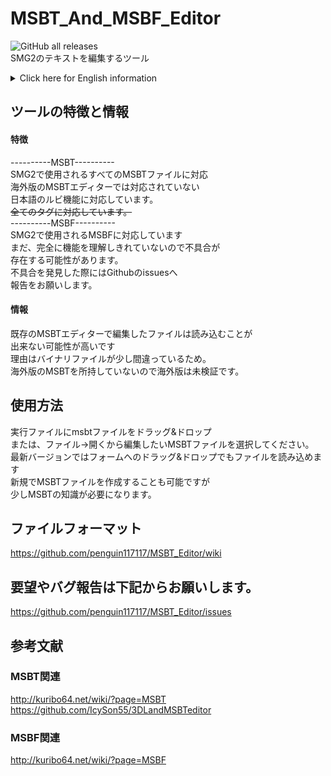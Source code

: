 # MSBT_And_MSBF_Editor
<img alt="GitHub all releases" src="https://img.shields.io/github/downloads/penguin117117/MSBT_Editor/total"><br>
SMG2のテキストを編集するツール

<details>
<summary>Click here for English information </summary>
  
## Tool features and information
#### Features 
----------MSBT----------</br>
Supports all MSBT files used by SMG2</br>
It supports the Japanese ruby function, which is not supported by the overseas version of the MSBT editor.</br>
<s>Compatible with all tags</s> </br>
----------MSBF----------</br>
Supports MSBF used in SMG2</br>
There may be a bug because we haven't fully understood the function yet.</br>
If you find a bug, please report it to issues on Github.
#### Information 
There is a high possibility that the file edited with the existing MSBT editor cannot be read.</br>
The reason is that the binary file is a little wrong.</br>
The overseas version of the MSBT file has not been verified, but I think it can probably be read.</br>
## How to use 
Drag and drop the msbt file into the executable</br>
Alternatively, select the MSBT file you want to edit from File → Open.</br>
In the latest version, you can also load the file by dragging and dropping it on the form.</br>
It is possible to create a new MSBT file, but it requires a little knowledge of MSBT.</br>
## File format
https://github.com/penguin117117/MSBT_Editor/wiki

## If you have any requests or bug reports, please use the URL below.
https://github.com/penguin117117/MSBT_Editor/issues

## References
### MSBT
http://kuribo64.net/wiki/?page=MSBT</br>
https://github.com/IcySon55/3DLandMSBTeditor
### MSBF
http://kuribo64.net/wiki/?page=MSBF
</details>


  
## ツールの特徴と情報
#### 特徴
----------MSBT----------</br>
SMG2で使用されるすべてのMSBTファイルに対応</br>
海外版のMSBTエディターでは対応されていない</br>
日本語のルビ機能に対応しています。</br>
<s>全てのタグに対応しています。</s> </br>
----------MSBF----------</br>
SMG2で使用されるMSBFに対応しています</br>
まだ、完全に機能を理解しきれていないので不具合が</br>
存在する可能性があります。</br>
不具合を発見した際にはGithubのissuesへ</br>
報告をお願いします。

#### 情報
既存のMSBTエディターで編集したファイルは読み込むことが</br>
出来ない可能性が高いです</br>
理由はバイナリファイルが少し間違っているため。</br>
海外版のMSBTを所持していないので海外版は未検証です。
## 使用方法
実行ファイルにmsbtファイルをドラッグ&ドロップ</br>
または、ファイル→開くから編集したいMSBTファイルを選択してください。</br>
最新バージョンではフォームへのドラッグ&ドロップでもファイルを読み込めます</br>
新規でMSBTファイルを作成することも可能ですが</br>
少しMSBTの知識が必要になります。
## ファイルフォーマット
https://github.com/penguin117117/MSBT_Editor/wiki

## 要望やバグ報告は下記からお願いします。
https://github.com/penguin117117/MSBT_Editor/issues

## 参考文献
### MSBT関連
http://kuribo64.net/wiki/?page=MSBT</br>
https://github.com/IcySon55/3DLandMSBTeditor
### MSBF関連
http://kuribo64.net/wiki/?page=MSBF


